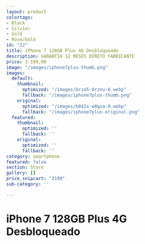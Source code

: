 ```yaml
---
layout: product
colortags:
- Black
- Silvier
- Gold
- Rose/Gold
id: "22"
title: iPhone 7 128GB Plus 4G Desbloqueado
description: GARANTIA 12 MESES DIRETO FABRICANTE
price: 3.199,00
image: "/images/iphone7plus-thumb.png"
images:
  default:
    thumbnail:
      optimized: "/images/brzo5-0rznu-0.webp"
      fallback: "/images/iphone7plus-thumb.png"
    original:
      optimized: "/images/b842x-w0gua-0.webp"
      fallback: "/images/iphone7plus-original.png"
  featured:
    thumbnail:
      optimized: ''
      fallback: ''
    original:
      optimized: ''
      fallback: ''
category: smartphone
featured: false
section: Store
gallery: []
price_snipcart: "3199"
sub-category: ''

---
```

# iPhone 7 128GB Plus 4G Desbloqueado